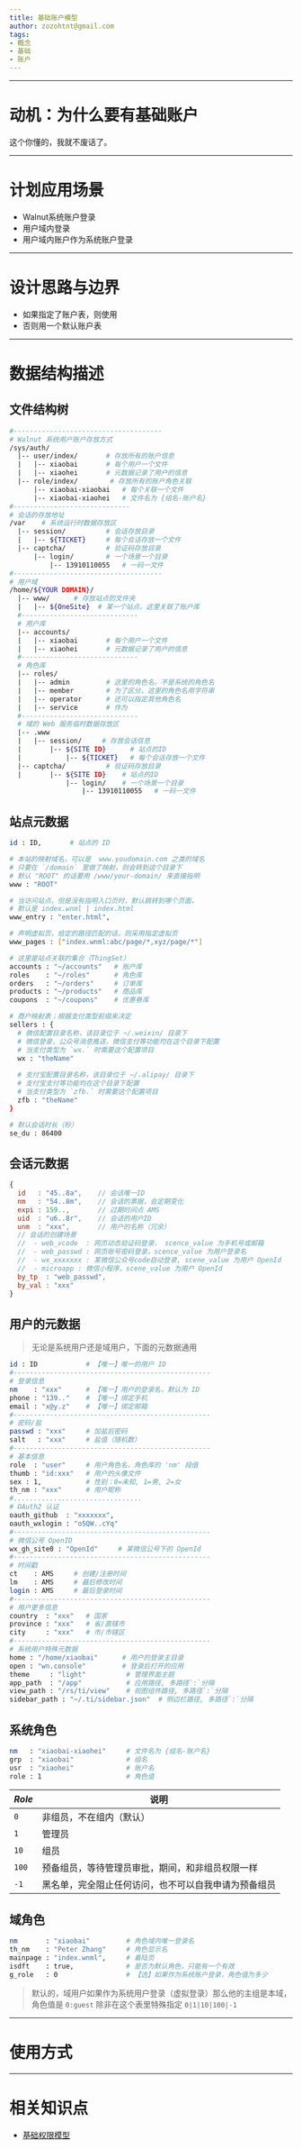```yaml
---
title: 基础账户模型
author: zozohtnt@gmail.com
tags:
- 概念
- 基础
- 账户
---
```


--------------------------------------
# 动机：为什么要有基础账户

这个你懂的，我就不废话了。

--------------------------------------
# 计划应用场景

- Walnut系统账户登录
- 用户域内登录
- 用户域内账户作为系统账户登录

--------------------------------------
# 设计思路与边界

- 如果指定了账户表，则使用
- 否则用一个默认账户表

--------------------------------------
# 数据结构描述

## 文件结构树

```bash
#-------------------------------------
# Walnut 系统用户账户存放方式
/sys/auth/
  |-- user/index/       # 存放所有的账户信息
  |   |-- xiaobai       # 每个用户一个文件
  |   |-- xiaohei       # 元数据记录了用户的信息
  |-- role/index/        # 存放所有的账户角色关联
      |-- xiaobai-xiaobai   # 每个关联一个文件
      |-- xiaobai-xiaohei   # 文件名为 {组名-账户名}
#-----------------------------
# 会话的存放地址
/var    # 系统运行时数据存放区
  |-- session/          # 会话存放目录
  |   |-- ${TICKET}     # 每个会话存放一个文件
  |-- captcha/          # 验证码存放目录
      |-- login/        # 一个场景一个目录
          |-- 13910110055   # 一码一文件
#-------------------------------------
# 用户域
/home/${YOUR DOMAIN}/
  |-- www/      # 存放站点的文件夹
  |   |-- ${OneSite}  # 某一个站点，这里关联了账户库
  #-----------------------------
  # 用户库
  |-- accounts/
  |   |-- xiaobai       # 每个用户一个文件
  |   |-- xiaohei       # 元数据记录了用户的信息
  #-----------------------------
  # 角色库
  |-- roles/
  |   |-- admin         # 这里的角色名，不是系统的角色名
  |   |-- member        # 为了区分，这里的角色名用字符串
  |   |-- operator      # 还可以指定其他角色名
  |   |-- service       # 作为
  #-----------------------------
  # 域的 Web 服务临时数据存放区
  |-- .www
  |   |-- session/     # 存放会话信息
  |       |-- ${SITE ID}      # 站点的ID
  |           |-- ${TICKET}   # 每个会话存放一个文件
  |-- captcha/          # 验证码存放目录
  |       |-- ${SITE ID}    # 站点的ID
              |-- login/    # 一个场景一个目录
                  |-- 13910110055   # 一码一文件
```

## 站点元数据

```bash
id : ID,       # 站点的 ID

# 本站的映射域名，可以是  www.youdomain.com 之类的域名
# 只要在 `/domain` 里做了映射，则会转到这个目录下
# 默认 "ROOT" 的话要用 /www/your-domain/ 来直接指明
www : "ROOT"

# 当访问站点，但是没有指明入口页时，默认跳转到哪个页面，
# 默认是 index.wnml | index.html
www_entry : "enter.html",

# 声明虚拟页，给定的路径匹配的话，则采用指定虚拟页
www_pages : ["index.wnml:abc/page/*,xyz/page/*"]

# 这里是站点关联的集合（ThingSet）
accounts : "~/accounts"   # 账户库   
roles    : "~/roles"      # 角色库
orders   : "~/orders"     # 订单库
products : "~/products"   # 商品库
coupons  : "~/coupons"    # 优惠券库

# 商户映射表；根据支付类型前缀来决定
sellers : {
  # 微信配置目录名称，该目录位于 ~/.weixin/ 目录下
  # 微信登录，公众号消息推送，微信支付等功能均在这个目录下配置
  # 当支付类型为 `wx.` 时需要这个配置项目
  wx : "theName"
  
  # 支付宝配置目录名称，该目录位于 ~/.alipay/ 目录下
  # 支付宝支付等功能均在这个目录下配置
  # 当支付类型为 `zfb.` 时需要这个配置项目
  zfb : "theName"
}

# 默认会话时长（秒）
se_du : 86400
```

## 会话元数据

```js
{
  id   : "45..8a",    // 会话唯一ID
  nm   : "54..8m",    // 会话的票据，会定期变化
  expi : 159..,       // 过期时间点 AMS
  uid  : "u6..8r",    // 会话的用户ID
  unm  : "xxx",       // 用户的名称（冗余）
  // 会话的创建场景
  //  - web_vcode  : 网页动态验证码登录， scence_value 为手机号或邮箱
  //  - web_passwd : 网页账号密码登录，scence_value 为用户登录名
  //  - wx_xxxxxxx : 某微信公众号code自动登录, scene_value 为用户 OpenId
  //  - microapp : 微信小程序，scene_value 为用户 OpenId
  by_tp  : "web_passwd",
  by_val : "xxx"
}
```

## 用户的元数据

> 无论是系统用户还是域用户，下面的元数据通用

```bash
id : ID            # 【唯一】唯一的用户 ID
#-------------------------------------------------
# 登录信息
nm    : "xxx"      # 【唯一】用户的登录名，默认为 ID
phone : "139.."    # 【唯一】绑定手机
email : "x@y.z"    # 【唯一】绑定邮箱
#-------------------------------------------------
# 密码/盐
passwd : "xxx"     # 加盐后密码
salt   : "xxx"     # 盐值（随机数）
#-------------------------------------------------
# 基本信息
role  : "user"     # 用户角色名，角色库的 'nm' 段值
thumb : "id:xxx"   # 用户的头像文件
sex : 1,           # 性别：0=未知, 1=男, 2=女
th_nm : "xxx"      # 用户昵称
#................................
# OAuth2 认证
oauth_github  : "xxxxxxx",
oauth_wxlogin : "oSQW..cYq"
#-------------------------------------------------
# 微信公号 OpenID
wx_gh_site0 : "OpenId"     # 某微信公号下的 OpenId
#-------------------------------------------------
# 时间戳
ct    : AMS     # 创建/注册时间
lm    : AMS     # 最后修改时间
login : AMS     # 最后登录时间
#-------------------------------------------------
# 用户更多信息
country  : "xxx"   # 国家
province : "xxx"   # 省/直辖市
city     : "xxx"   # 市/市辖区
#-------------------------------------------------
# 系统用户特殊元数据
home : "/home/xiaobai"      # 用户的登录主目录
open : "wn.console"         # 登录后打开的应用
theme     : "light"          # 管理界面主题
app_path  : "/app"           # 应用路径, 多路径`:`分隔
view_path : "/rs/ti/view"    # 视图组件路径, 多路径`:`分隔
sidebar_path : "~/.ti/sidebar.json"  # 侧边栏路径, 多路径`:`分隔
```

## 系统角色

```bash
nm   : "xiaobai-xiaohei"     # 文件名为 {组名-账户名}
grp  : "xiaobai"             # 组名
usr  : "xiaohei"             # 账户名
role : 1                     # 角色值
```
*Role* | 说明
-------|------------------------------
 `0`   | 非组员，不在组内（默认）
 `1`   | 管理员
 `10`  | 组员
 `100` | 预备组员，等待管理员审批，期间，和非组员权限一样
 `-1`  | 黑名单，完全阻止任何访问，也不可以自我申请为预备组员

## 域角色

```bash
nm       : "xiaobai"         # 角色域内唯一登录名
th_nm    : "Peter Zhang"     # 角色显示名
mainpage : "index.wnml",     # 着陆页
isdft    : true,             # 是否为默认角色，只能有一个有效
g_role   : 0                 # 【选】如果作为系统账户登录，角色值为多少
```

> 默认的，域用户如果作为系统用户登录（虚拟登录）那么他的主组是本域，角色值是 `0:guest`
> 除非在这个表里特殊指定 `0|1|10|100|-1`

--------------------------------------
# 使用方式

--------------------------------------
# 相关知识点

- [基础权限模型][c0-pvg]

[c0-pvg]: ../core-l0/c0-pvg-basic.md
[c2-pvg]: ../core-l2/c2-pvg-more.md